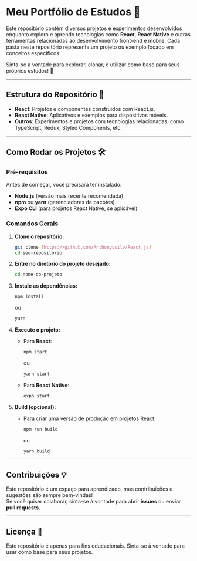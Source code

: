 # Meu Portfólio de Estudos 🚀

Este repositório contém diversos projetos e experimentos desenvolvidos enquanto exploro e aprendo tecnologias como **React**, **React Native** e outras ferramentas relacionadas ao desenvolvimento front-end e mobile. Cada pasta neste repositório representa um projeto ou exemplo focado em conceitos específicos.

Sinta-se à vontade para explorar, clonar, e utilizar como base para seus próprios estudos! 🌟  

---

## Estrutura do Repositório 📂

- **React**: Projetos e componentes construídos com React.js.
- **React Native**: Aplicativos e exemplos para dispositivos móveis.
- **Outros**: Experimentos e projetos com tecnologias relacionadas, como TypeScript, Redux, Styled Components, etc.

---

## Como Rodar os Projetos 🛠️

### Pré-requisitos
Antes de começar, você precisará ter instalado:
- **Node.js** (versão mais recente recomendada)
- **npm** ou **yarn** (gerenciadores de pacotes)
- **Expo CLI** (para projetos React Native, se aplicável)

### Comandos Gerais

1. **Clone o repositório:**
   ```bash
   git clone [https://github.com/Anthonyysilv/React.js]
   cd seu-repositorio
   ```

2. **Entre no diretório do projeto desejado:**
   ```bash
   cd nome-do-projeto
   ```

3. **Instale as dependências:**
   ```bash
   npm install
   ```
   ou
   ```bash
   yarn
   ```

4. **Execute o projeto:**
   - Para **React**:
     ```bash
     npm start
     ```
     ou
     ```bash
     yarn start
     ```

   - Para **React Native**:
     ```bash
     expo start
     ```

5. **Build (opcional):**
   - Para criar uma versão de produção em projetos React:
     ```bash
     npm run build
     ```
     ou
     ```bash
     yarn build
     ```

---

## Contribuições 💡

Este repositório é um espaço para aprendizado, mas contribuições e sugestões são sempre bem-vindas!  
Se você quiser colaborar, sinta-se à vontade para abrir **issues** ou enviar **pull requests**.

---

## Licença 📜

Este repositório é apenas para fins educacionais. Sinta-se à vontade para usar como base para seus projetos.  
